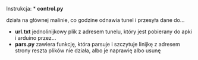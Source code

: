Instrukcja:
<h>* <b>control.py</b> </h>

działa na głównej malinie, co godzine odnawia tunel i przesyła dane do…
* <b>url.txt</b>
jednolinijkowy plik z adresem tunelu, który jest pobierany do apki i arduino przez…
* <b>pars.py</b>
zawiera funkcję, która parsuje i szczytuje linijkę z adresem strony
reszta plików nie działa, albo je naprawię albo usunę

